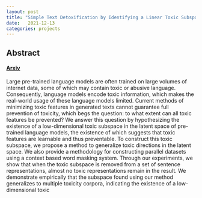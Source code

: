 ```yaml
---
layout: post
title: "Simple Text Detoxification by Identifying a Linear Toxic Subspace in Language Model Embeddings"
date:   2021-12-13
categories: projects
---
```


Abstract
--------
#### [Arxiv]()  
Large pre-trained language models are often trained on large volumes of internet data, some of which may contain toxic or abusive language.
  Consequently, language models encode toxic information, which makes the real-world usage of these language models limited.
  Current methods of minimizing toxic features in generated texts cannot guarantee full prevention of toxicity, which begs the question: to what extent can all toxic features be prevented?
  We answer this question by hypothesizing the existence of a low-dimensional toxic subspace in the latent space of pre-trained language models, the existence of which suggests that toxic features are learnable and thus preventable.
  To construct this toxic subspace, we propose a method to generalize toxic directions in the latent space. We also provide a methodology for constructing parallel datasets using a context based word masking system. Through our experiments, we show that when the toxic subspace is removed from a set of sentence representations, almost no toxic representations remain in the result.
  We demonstrate empirically that the subspace found using our method generalizes to multiple toxicity corpora, indicating the existence of a low-dimensional toxic